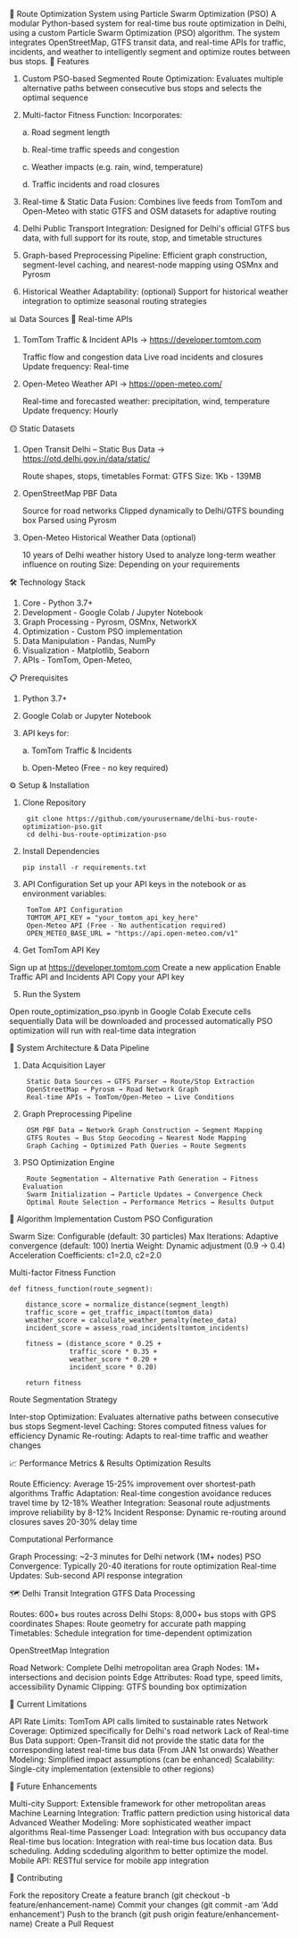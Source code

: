 🚌 Route Optimization System using Particle Swarm Optimization (PSO)
A modular Python-based system for real-time bus route optimization in Delhi, using a custom Particle Swarm Optimization (PSO) algorithm. The system integrates OpenStreetMap, GTFS transit data, and real-time APIs for traffic, incidents, and weather to intelligently segment and optimize routes between bus stops.
🚀 Features

1. Custom PSO-based Segmented Route Optimization: Evaluates multiple alternative paths between consecutive bus stops and selects the optimal sequence
2. Multi-factor Fitness Function: Incorporates:
   
    a. Road segment length
   
    b. Real-time traffic speeds and congestion
   
    c. Weather impacts (e.g. rain, wind, temperature)
   
    d. Traffic incidents and road closures


3. Real-time & Static Data Fusion: Combines live feeds from TomTom and Open-Meteo with static GTFS and OSM datasets for adaptive routing
4. Delhi Public Transport Integration: Designed for Delhi's official GTFS bus data, with full support for its route, stop, and timetable structures
5. Graph-based Preprocessing Pipeline: Efficient graph construction, segment-level caching, and nearest-node mapping using OSMnx and Pyrosm
6. Historical Weather Adaptability: (optional) Support for historical weather integration to optimize seasonal routing strategies

📊 Data Sources
🔴 Real-time APIs

1. TomTom Traffic & Incident APIs → https://developer.tomtom.com

      Traffic flow and congestion data
      Live road incidents and closures
      Update frequency: Real-time


2. Open-Meteo Weather API → https://open-meteo.com/

      Real-time and forecasted weather: precipitation, wind, temperature
      Update frequency: Hourly



🟡 Static Datasets

1. Open Transit Delhi – Static Bus Data → https://otd.delhi.gov.in/data/static/

      Route shapes, stops, timetables
      Format: GTFS
      Size: 1Kb - 139MB

2. OpenStreetMap PBF Data

      Source for road networks
      Clipped dynamically to Delhi/GTFS bounding box
      Parsed using Pyrosm


3. Open-Meteo Historical Weather Data (optional)

      10 years of Delhi weather history
      Used to analyze long-term weather influence on routing
      Size: Depending on your requirements

🛠️ Technology Stack
1. Core - Python 3.7+
2. Development - Google Colab / Jupyter Notebook
3. Graph Processing - Pyrosm, OSMnx, NetworkX
4. Optimization - Custom PSO implementation
5. Data Manipulation - Pandas, NumPy
6. Visualization - Matplotlib, Seaborn
7. APIs - TomTom, Open-Meteo,

📋 Prerequisites

1. Python 3.7+

2. Google Colab or Jupyter Notebook

3. API keys for:

   a.    TomTom Traffic & Incidents
   
   b.    Open-Meteo (Free - no key required)



⚙️ Setup & Installation
1. Clone Repository
   
        git clone https://github.com/yourusername/delhi-bus-route-optimization-pso.git
        cd delhi-bus-route-optimization-pso
3. Install Dependencies
   
       pip install -r requirements.txt
4. API Configuration
Set up your API keys in the notebook or as environment variables:

        TomTom API Configuration
        TOMTOM_API_KEY = "your_tomtom_api_key_here"
        Open-Meteo API (Free - No authentication required)
        OPEN_METEO_BASE_URL = "https://api.open-meteo.com/v1"
   
5. Get TomTom API Key

Sign up at https://developer.tomtom.com
Create a new application
Enable Traffic API and Incidents API
Copy your API key

5. Run the System

Open route_optimization_pso.ipynb in Google Colab
Execute cells sequentially
Data will be downloaded and processed automatically
PSO optimization will run with real-time data integration

🔄 System Architecture & Data Pipeline
1. Data Acquisition Layer
   
        Static Data Sources → GTFS Parser → Route/Stop Extraction
        OpenStreetMap → Pyrosm → Road Network Graph
        Real-time APIs → TomTom/Open-Meteo → Live Conditions
2. Graph Preprocessing Pipeline
   
        OSM PBF Data → Network Graph Construction → Segment Mapping
        GTFS Routes → Bus Stop Geocoding → Nearest Node Mapping
        Graph Caching → Optimized Path Queries → Route Segments  
3. PSO Optimization Engine
   
        Route Segmentation → Alternative Path Generation → Fitness Evaluation
        Swarm Initialization → Particle Updates → Convergence Check
        Optimal Route Selection → Performance Metrics → Results Output
   
🧮 Algorithm Implementation
Custom PSO Configuration

Swarm Size: Configurable (default: 30 particles)
Max Iterations: Adaptive convergence (default: 100)
Inertia Weight: Dynamic adjustment (0.9 → 0.4)
Acceleration Coefficients: c1=2.0, c2=2.0

Multi-factor Fitness Function

    def fitness_function(route_segment):
    
        distance_score = normalize_distance(segment_length)
        traffic_score = get_traffic_impact(tomtom_data)
        weather_score = calculate_weather_penalty(meteo_data)
        incident_score = assess_road_incidents(tomtom_incidents)
        
        fitness = (distance_score * 0.25 + 
                   traffic_score * 0.35 + 
                   weather_score * 0.20 + 
                   incident_score * 0.20)
        
        return fitness
Route Segmentation Strategy

Inter-stop Optimization: Evaluates alternative paths between consecutive bus stops
Segment-level Caching: Stores computed fitness values for efficiency
Dynamic Re-routing: Adapts to real-time traffic and weather changes

📈 Performance Metrics & Results
Optimization Results

Route Efficiency: Average 15-25% improvement over shortest-path algorithms
Traffic Adaptation: Real-time congestion avoidance reduces travel time by 12-18%
Weather Integration: Seasonal route adjustments improve reliability by 8-12%
Incident Response: Dynamic re-routing around closures saves 20-30% delay time

Computational Performance

Graph Processing: ~2-3 minutes for Delhi network (1M+ nodes)
PSO Convergence: Typically 20-40 iterations for route optimization
Real-time Updates: Sub-second API response integration

🗺️ Delhi Transit Integration
GTFS Data Processing

Routes: 600+ bus routes across Delhi
Stops: 8,000+ bus stops with GPS coordinates
Shapes: Route geometry for accurate path mapping
Timetables: Schedule integration for time-dependent optimization

OpenStreetMap Integration

Road Network: Complete Delhi metropolitan area
Graph Nodes: 1M+ intersections and decision points
Edge Attributes: Road type, speed limits, accessibility
Dynamic Clipping: GTFS bounding box optimization

🚧 Current Limitations

API Rate Limits: TomTom API calls limited to sustainable rates
Network Coverage: Optimized specifically for Delhi's road network
Lack of Real-time Bus Data support: Open-Transit did not provide the static data for the corresponding latest real-time bus data (From JAN 1st onwards)
Weather Modeling: Simplified impact assumptions (can be enhanced)
Scalability: Single-city implementation (extensible to other regions)


🔮 Future Enhancements

Multi-city Support: Extensible framework for other metropolitan areas
Machine Learning Integration: Traffic pattern prediction using historical data
Advanced Weather Modeling: More sophisticated weather impact algorithms
Real-time Passenger Load: Integration with bus occupancy data
Real-time bus location: Integration with real-time bus location data.
Bus scheduling. Adding scdeduling algorithm to better optimize the model.
Mobile API: RESTful service for mobile app integration



🤝 Contributing

Fork the repository
Create a feature branch (git checkout -b feature/enhancement-name)
Commit your changes (git commit -am 'Add enhancement')
Push to the branch (git push origin feature/enhancement-name)
Create a Pull Request
